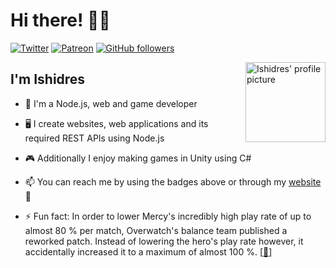 # Hi there! 👋😄
[![Twitter](https://img.shields.io/twitter/url?label=Tweet%20me&style=social&url=https%3A%2F%2Ftwitter.com%2FIshidres_Ent&style=for-the-badge)](https://twitter.com/Ishidres_Ent)
[![Patreon](https://img.shields.io/endpoint.svg?url=https://shieldsio-patreon.herokuapp.com/Ishidres/pledges&label=Patreon&style=for-the-badge)](https://patreon.com/Ishidres)
[![GitHub followers](https://img.shields.io/github/followers/Ishidres?style=social&style=for-the-badge)](https://github.com/Ishidres)

<a href="https://ishidres.eu/"><img alt="Ishidres' profile picture" src="https://github.com/Ishidres.png" align="right" height="128" /></a>

## I'm Ishidres

- 👋 I'm a Node.js, web and game developer

- 🖥 I create websites, web applications and its required REST APIs using Node.js

- 🎮 Additionally I enjoy making games in Unity using C#

- 📫 You can reach me by using the badges above or through my [website](https://ishidres.eu) 🙂

- ⚡ Fun fact: In order to lower Mercy's incredibly high play rate of up to almost 80 % per match, Overwatch's balance team published a reworked patch. Instead of lowering the hero's play rate however, it accidentally increased it to a maximum of almost 100 %. [[__🔗__]](https://youtu.be/skAkzboOWL8?t=264)

